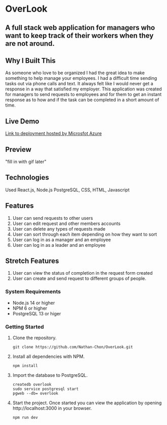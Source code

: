 # OverLook

## A full stack web application for managers who want to keep track of their workers when they are not around.

## Why I Built This
As someone who love to be organized I had the great idea to make something to help manage your employees. I had a difficult time sending tasks out via phone calls and text. It always felt like I would never get a response in a way that satisfied my employer. This application was created for managers to send requests to employees and for them to get an instant response as to how and if the task can be completed in a short amount of time.
## Live Demo
<a href="overlook-fp.azurewebsites.net">Link to deployment hosted by Microsfot Azure</a>

## Preview
"fill in with gif later" 

## Technologies
Used React.js, Node.js PostgreSQL, CSS, HTML, Javascript

## Features
1. User can send requests to other users 
2. User can edit request and other members accounts 
3. User can delete any types of requests made 
4. User can sort through each item depending on how they want to sort 
5. User can log in as a manager and an employee 
6. User can log in as a leader and an employee 

## Stretch Features
1. User can view the status of completion in the request form created
2. User can create and send request to different groups of people. 

### System Requirements
- Node.js 14 or higher
- NPM 6 or higher
- PostgreSQL 13 or higer

### Getting Started

1. Clone the repository.

    ```shell
    git clone https://github.com/Nathan-Chon/OverLook.git
    ```

1. Install all dependencies with NPM.

    ```shell
    npm install
    ```

1. Import the database to PostgreSQL.

    ```shell
    createdb overlook
    sudo service postgresql start
    pgweb --db= overlook
    ```

1. Start the project. Once started you can view the application by opening http://localhost:3000 in your browser.

    ```shell
    npm run dev
    ```
